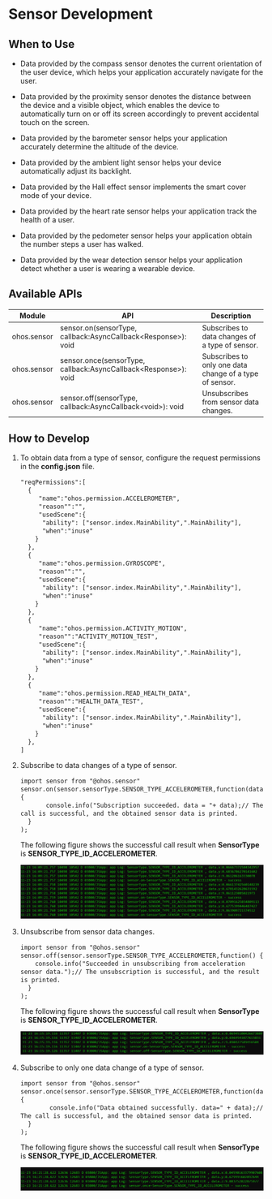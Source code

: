 # Sensor Development


## When to Use

- Data provided by the compass sensor denotes the current orientation of the user device, which helps your application accurately navigate for the user.

- Data provided by the proximity sensor denotes the distance between the device and a visible object, which enables the device to automatically turn on or off its screen accordingly to prevent accidental touch on the screen.

- Data provided by the barometer sensor helps your application accurately determine the altitude of the device.

- Data provided by the ambient light sensor helps your device automatically adjust its backlight.

- Data provided by the Hall effect sensor implements the smart cover mode of your device.

- Data provided by the heart rate sensor helps your application track the health of a user.

- Data provided by the pedometer sensor helps your application obtain the number steps a user has walked.

- Data provided by the wear detection sensor helps your application detect whether a user is wearing a wearable device.


## Available APIs

| Module| API| Description|
| -------- | -------- | -------- |
| ohos.sensor | sensor.on(sensorType, callback:AsyncCallback&lt;Response&gt;): void | Subscribes to data changes of a type of sensor.|
| ohos.sensor | sensor.once(sensorType, callback:AsyncCallback&lt;Response&gt;): void | Subscribes to only one data change of a type of sensor.|
| ohos.sensor | sensor.off(sensorType, callback:AsyncCallback&lt;void&gt;): void | Unsubscribes from sensor data changes.|


## How to Develop

1. To obtain data from a type of sensor, configure the request permissions in the **config.json** file.  
  
   ```
   "reqPermissions":[
     {
        "name":"ohos.permission.ACCELEROMETER",
        "reason"":"", 
        "usedScene":{
         "ability": ["sensor.index.MainAbility",".MainAbility"],
         "when":"inuse"
       }
     },
     {
        "name":"ohos.permission.GYROSCOPE",
        "reason"":"", 
        "usedScene":{
         "ability": ["sensor.index.MainAbility",".MainAbility"],
         "when":"inuse"
       }
     },
     {
        "name":"ohos.permission.ACTIVITY_MOTION",
        "reason"":"ACTIVITY_MOTION_TEST", 
        "usedScene":{
         "ability": ["sensor.index.MainAbility",".MainAbility"],
         "when":"inuse"
       }
     },
     {
        "name":"ohos.permission.READ_HEALTH_DATA",
        "reason"":"HEALTH_DATA_TEST", 
        "usedScene":{
         "ability": ["sensor.index.MainAbility",".MainAbility"],
         "when":"inuse"
       }
     },
   ]
   ```
   
2. Subscribe to data changes of a type of sensor.
  
   ```
   import sensor from "@ohos.sensor"
   sensor.on(sensor.sensorType.SENSOR_TYPE_ACCELEROMETER,function(data){
          console.info("Subscription succeeded. data = "+ data);// The call is successful, and the obtained sensor data is printed.
     }
   );
   ```
   
   The following figure shows the successful call result when **SensorType** is **SENSOR_TYPE_ID_ACCELEROMETER**.
   
   ![en-us_image_0000001241693881](figures/en-us_image_0000001241693881.png)

3. Unsubscribe from sensor data changes.
  
   ```
   import sensor from "@ohos.sensor"
   sensor.off(sensor.sensorType.SENSOR_TYPE_ACCELEROMETER,function() {
       console.info("Succeeded in unsubscribing from acceleration sensor data.");// The unsubscription is successful, and the result is printed.
     }
   );
   ```
   
   The following figure shows the successful call result when **SensorType** is **SENSOR_TYPE_ID_ACCELEROMETER**.
   
   ![en-us_image_0000001196654004](figures/en-us_image_0000001196654004.png)

4. Subscribe to only one data change of a type of sensor.
  
   ```
   import sensor from "@ohos.sensor"
   sensor.once(sensor.sensorType.SENSOR_TYPE_ACCELEROMETER,function(data) {
           console.info("Data obtained successfully. data=" + data);// The call is successful, and the obtained sensor data is printed.
     }
   );
   ```
   
   The following figure shows the successful call result when **SensorType** is **SENSOR_TYPE_ID_ACCELEROMETER**.
   
   ![en-us_image_0000001241733907](figures/en-us_image_0000001241733907.png)
